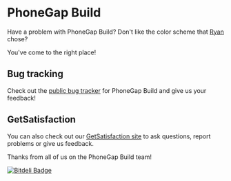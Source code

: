 PhoneGap Build
=====

Have a problem with PhoneGap Build? Don't like the color scheme that [Ryan](http://github.com/ryanbetts) chose?

You've come to the right place!

## Bug tracking

Check out the [public bug tracker](https://github.com/phonegap/build/issues) for PhoneGap Build and give us your feedback!

## GetSatisfaction

You can also check out our [GetSatisfaction site](http://community.phonegap.com/nitobi/) to ask questions, report problems or give us feedback.


Thanks from all of us on the PhoneGap Build team!

[![Bitdeli Badge](https://d2weczhvl823v0.cloudfront.net/phonegap/build/trend.png)](https://bitdeli.com/free "Bitdeli Badge")

